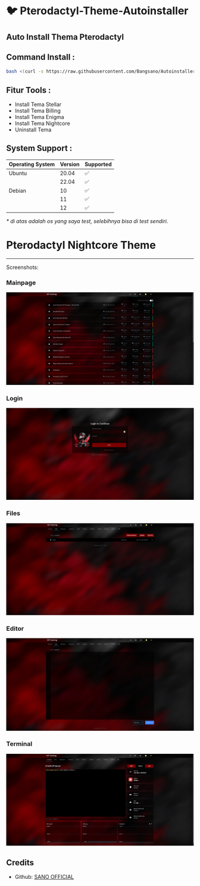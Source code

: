 # :bird: Pterodactyl-Theme-Autoinstaller



## Auto Install Thema Pterodactyl

## Command Install :

```bash
bash <(curl -s https://raw.githubusercontent.com/Bangsano/Autoinstaller-Theme-Pterodactyl/main/install.sh)
```

## Fitur Tools :

- Install Tema Stellar
- Install Tema Billing
- Install Tema Enigma
- Install Tema Nightcore
- Uninstall Tema

## System Support :

| Operating System | Version | Supported          |
| ---------------- | ------- | ------------------ |
| Ubuntu           | 20.04   | :white_check_mark: |
|                  | 22.04   | :white_check_mark: |
| Debian           | 10      | :white_check_mark: |
|                  | 11      | :white_check_mark: |
|                  | 12      | :white_check_mark: |

_\* di atas adalah os yang saya test, selebihnya bisa di test sendiri._

# Pterodactyl Nightcore Theme
---
Screenshots:
### Mainpage
![Mainpage](https://raw.githubusercontent.com/Bangsano/Autoinstaller-Theme-Pterodactyl/main/Serverliste.png "Mainpage")
### Login
![Login](https://raw.githubusercontent.com/Bangsano/Autoinstaller-Theme-Pterodactyl/main/Login.png "Login")
### Files
![Files](https://raw.githubusercontent.com/Bangsano/Autoinstaller-Theme-Pterodactyl/main/Files.png "Files")
### Editor
![Editor](https://raw.githubusercontent.com/Bangsano/Autoinstaller-Theme-Pterodactyl/main/Editor.png "Editor")
### Terminal
![Terminal](https://raw.githubusercontent.com/Bangsano/Autoinstaller-Theme-Pterodactyl/main/Terminal.png "Terminal")


## Credits 
- Github: [ SANO OFFICIAL ](https://github.com/Bangsano)
